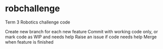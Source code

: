 # robchallenge
Term 3 Robotics challenge code

Create new branch for each new feature
Commit with working code only, or mark code as WIP and needs help
Raise an issue if code needs help
Merge when feature is finished
